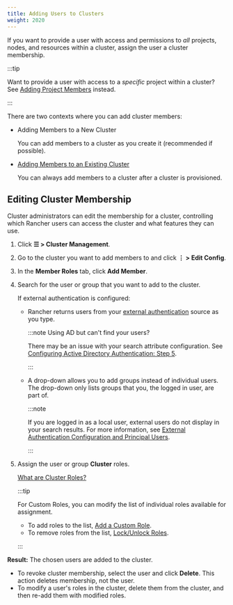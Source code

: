 ```yaml
---
title: Adding Users to Clusters
weight: 2020
---
```


If you want to provide a user with access and permissions to _all_ projects, nodes, and resources within a cluster, assign the user a cluster membership.

:::tip

Want to provide a user with access to a _specific_ project within a cluster? See [Adding Project Members]({{<baseurl>}}/rancher/v2.6/en/cluster-admin/projects-and-namespaces/project-members/) instead.

:::

There are two contexts where you can add cluster members:

- Adding Members to a New Cluster

    You can add members to a cluster as you create it (recommended if possible).

- [Adding Members to an Existing Cluster](#editing-cluster-membership)

    You can always add members to a cluster after a cluster is provisioned.

## Editing Cluster Membership

Cluster administrators can edit the membership for a cluster, controlling which Rancher users can access the cluster and what features they can use.

1. Click **☰ > Cluster Management**.
1. Go to the cluster you want to add members to and click **⋮ > Edit Config**.
1. In the **Member Roles** tab, click **Add Member**.
1. Search for the user or group that you want to add to the cluster.

 	If external authentication is configured:

	-  Rancher returns users from your [external authentication]({{<baseurl>}}/rancher/v2.6/en/admin-settings/authentication/) source as you type.

		:::note Using AD but can't find your users?

		There may be an issue with your search attribute configuration. See [Configuring Active Directory Authentication: Step 5]({{<baseurl>}}/rancher/v2.6/en/admin-settings/authentication/ad/).

		:::

	- A drop-down allows you to add groups instead of individual users. The drop-down only lists groups that you, the logged in user, are part of.

		:::note
		
		If you are logged in as a local user, external users do not display in your search results. For more information, see [External Authentication Configuration and Principal Users]({{<baseurl>}}/rancher/v2.6/en/admin-settings/authentication/#external-authentication-configuration-and-principal-users).

		:::

1. Assign the user or group **Cluster** roles.  

	[What are Cluster Roles?]({{<baseurl>}}/rancher/v2.6/en/admin-settings/rbac/cluster-project-roles/)

	:::tip
	
	For Custom Roles, you can modify the list of individual roles available for assignment.
	
	- To add roles to the list, [Add a Custom Role]({{<baseurl>}}/rancher/v2.6/en/admin-settings/rbac/default-custom-roles/).
	- To remove roles from the list, [Lock/Unlock Roles]({{<baseurl>}}/rancher/v2.6/en/admin-settings/rbac/locked-roles).

	:::

**Result:** The chosen users are added to the cluster.

- To revoke cluster membership, select the user and click **Delete**. This action deletes membership, not the user.
- To modify a user's roles in the cluster, delete them from the cluster, and then re-add them with modified roles.

